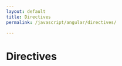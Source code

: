 ```yaml
---
layout: default
title: Directives
permalink: /javascript/angular/directives/

---
```



# Directives
